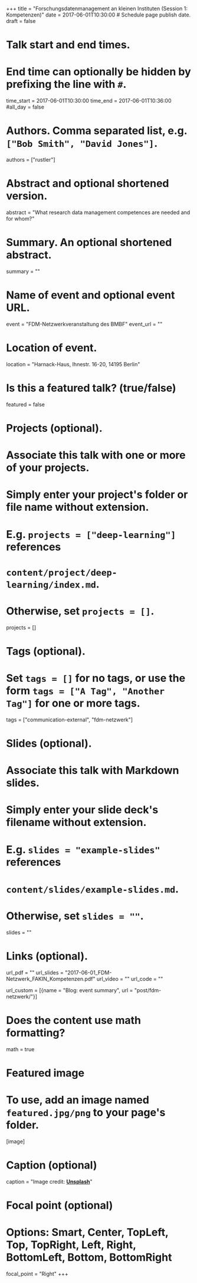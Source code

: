 +++
title = "Forschungsdatenmanagement an kleinen Instituten (Session 1: Kompetenzen)"
date = 2017-06-01T10:30:00  # Schedule page publish date.
draft = false

# Talk start and end times.
#   End time can optionally be hidden by prefixing the line with `#`.
time_start = 2017-06-01T10:30:00
time_end = 2017-06-01T10:36:00
#all_day = false

# Authors. Comma separated list, e.g. `["Bob Smith", "David Jones"]`.
authors = ["rustler"]

# Abstract and optional shortened version.
abstract = "What research data management competences are needed and for whom?"


# Summary. An optional shortened abstract.
summary = ""

# Name of event and optional event URL.
event = "FDM-Netzwerkveranstaltung des BMBF"
event_url = ""

# Location of event.
location = "Harnack-Haus, Ihnestr. 16-20, 14195 Berlin"

# Is this a featured talk? (true/false)
featured = false

# Projects (optional).
#   Associate this talk with one or more of your projects.
#   Simply enter your project's folder or file name without extension.
#   E.g. `projects = ["deep-learning"]` references 
#   `content/project/deep-learning/index.md`.
#   Otherwise, set `projects = []`.
projects = []

# Tags (optional).
#   Set `tags = []` for no tags, or use the form `tags = ["A Tag", "Another Tag"]` for one or more tags.
tags = ["communication-external", "fdm-netzwerk"]

# Slides (optional).
#   Associate this talk with Markdown slides.
#   Simply enter your slide deck's filename without extension.
#   E.g. `slides = "example-slides"` references 
#   `content/slides/example-slides.md`.
#   Otherwise, set `slides = ""`.
slides = ""

# Links (optional).
url_pdf = ""
url_slides = "2017-06-01_FDM-Netzwerk_FAKIN_Kompetenzen.pdf"
url_video = ""
url_code = ""

url_custom = [{name = "Blog: event summary", url = "post/fdm-netzwerk/"}]

# Does the content use math formatting?
math = true

# Featured image
# To use, add an image named `featured.jpg/png` to your page's folder. 
[image]
  # Caption (optional)
  caption = "Image credit: [**Unsplash**](https://unsplash.com/photos/bzdhc5b3Bxs)"

  # Focal point (optional)
  # Options: Smart, Center, TopLeft, Top, TopRight, Left, Right, BottomLeft, Bottom, BottomRight
  focal_point = "Right"
+++


